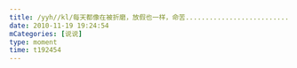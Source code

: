 ```yaml
---
title: /yyh//kl/每天都像在被折磨，放假也一样，命苦.............................
date: 2010-11-19 19:24:54
mCategories: [说说]
type: moment
time: t192454
---
```


